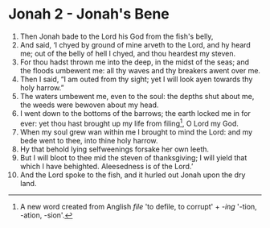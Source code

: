 # Jonah 2 - Jonah's Bene

1. Then Jonah bade to the Lord his God from the fish's belly,
2. And said, ‘I chyed by ground of mine arveth to the Lord, and hy heard me;
   out of the belly of hell I chyed, and thou heardest my steven.
3. For thou hadst thrown me into the deep, in the midst of the seas; and the
   floods umbewent me: all thy waves and thy breakers awent over me.
4. Then I said, “I am outed from thy sight; yet I will look ayen towards thy
   holy harrow.”
5. The waters umbewent me, even to the soul: the depths shut about me, the
   weeds were bewoven about my head.
6. I went down to the bottoms of the barrows; the earth locked me in for ever:
   yet thou hast brought up my life from filing[^filing], O Lord my God.
7. When my soul grew wan within me I brought to mind the Lord: and my bede went
   to thee, into thine holy harrow.
8. Hy that behold lying selfweenings forsake her own leeth.
9. But I will bloot to thee mid the steven of thanksgiving; I will yield that
   which I have behighted. Aleesedness is of the Lord.’
10. And the Lord spoke to the fish, and it hurled out Jonah upon the dry land.

<!-- Footnotes -->
[^filing]: A new word created from Anglish *file* 'to defile, to corrupt' +
    *-ing* '-tion, -ation, -sion'.
